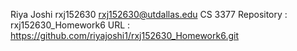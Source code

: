 Riya Joshi
rxj152630
rxj152630@utdallas.edu
CS 3377
Repository : rxj152630_Homework6
URL : https://github.com/riyajoshi1/rxj152630_Homework6.git

